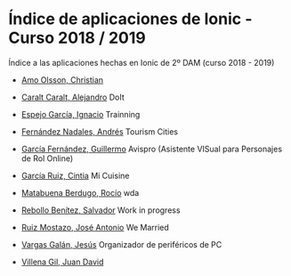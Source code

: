 # Índice de aplicaciones de Ionic - Curso 2018 / 2019

Índice a las aplicaciones hechas en Ionic de 2º DAM (curso 2018 - 2019)

* [Amo Olsson, Christian](https://github.com/christianraulamo/ionic-Receta)

* [Caralt Caralt, Alejandro](https://github.com/AlejandroCaralt/DoIt) DoIt

* [Espejo García, Ignacio](https://github.com/NachoEspejo/Ionic-Trainning) Trainning

* [Fernández Nadales, Andrés](https://github.com/andresfernandeznad/ionic-TourismCities) Tourism Cities

* [García Fernández, Guillermo](https://github.com/GuillermoGarcia/Avispro-ionic) Avispro (Asistente VISual para Personajes de Rol Online)

* [García Ruiz, Cintia](https://github.com/cyntigr/Aplicacion-ionic-mi-cuisine.git) Mi Cuisine

* [Matabuena Berdugo, Rocío](https://github.com/rociomatabuenaberdugo/wda.git) wda

* [Rebollo Benítez, Salvador](https://github.com/SalvaRebollo/app-ionic) Work in progress

* [Ruiz Mostazo, José Antonio](https://github.com/joseantonioruizmostazo/app-ionic) We Married

* [Vargas Galán, Jesús](https://github.com/jesusvargasgalan/Ionic-perifericos) Organizador de periféricos de PC

* [Villena Gil, Juan David](https://github.com/juandavidvillena/proyecto-ionic)


